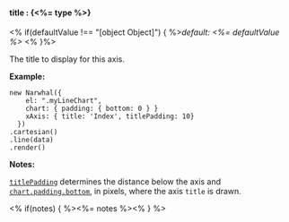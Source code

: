 #### **title** : {<%= type %>}

<% if(defaultValue !== "[object Object]") { %>*default: <%= defaultValue %>* <% }%>

The title to display for this axis. 

**Example:**

	new Narwhal({
	    el: ".myLineChart",
	    chart: { padding: { bottom: 0 } }
	    xAxis: { title: 'Index', titlePadding: 10}
	  })
	.cartesian()
	.line(data)
	.render()

**Notes:**

[`titlePadding`]() determines the distance below the axis and [`chart.padding.bottom`](), in pixels, where the axis `title` is drawn. 

<% if(notes) { %><%= notes %><% } %>

